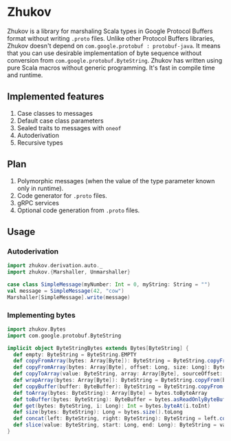# Zhukov

Zhukov is a library for marshaling Scala types in Google Protocol Buffers format without writing `.proto` files. Unlike other Protocol Buffers libraries, Zhukov doesn't depend on `com.google.protobuf : protobuf-java`. It means that you can use desirable implementation of byte sequence without conversion from `com.google.protobuf.ByteString`. Zhukov has written using pure Scala macros without generic programming. It's fast in compile time and runtime. 

## Implemented features

1. Case classes to messages
2. Default case class parameters
3. Sealed traits to messages with `oneof `
4. Autoderivation
5. Recursive types

## Plan

1. Polymorphic messages (when the value of the type parameter known only in runtime).
2. Code generator for `.proto` files.
3. gRPC services 
4. Optional code generation from `.proto` files.

## Usage

### Autoderivation

```scala
import zhukov.derivation.auto._
import zhukov.{Marshaller, Unmarshaller}

case class SimpleMessage(myNumber: Int = 0, myString: String = "")
val message = SimpleMessage(42, "cow")
Marshaller[SimpleMessage].write(message)
```

### Implementing bytes

```scala
import zhukov.Bytes
import com.google.protobuf.ByteString

implicit object ByteStringBytes extends Bytes[ByteString] {
  def empty: ByteString = ByteString.EMPTY
  def copyFromArray(bytes: Array[Byte]): ByteString = ByteString.copyFrom(bytes)
  def copyFromArray(bytes: Array[Byte], offset: Long, size: Long): ByteString = ByteString.copyFrom(bytes, offset.toInt, size.toInt)
  def copyToArray(value: ByteString, array: Array[Byte], sourceOffset: Int, targetOffset: Int, length: Int): Unit = value.copyTo(array, sourceOffset, targetOffset, length)
  def wrapArray(bytes: Array[Byte]): ByteString = ByteString.copyFrom(bytes)
  def copyBuffer(buffer: ByteBuffer): ByteString = ByteString.copyFrom(buffer)
  def toArray(bytes: ByteString): Array[Byte] = bytes.toByteArray
  def toBuffer(bytes: ByteString): ByteBuffer = bytes.asReadOnlyByteBuffer()
  def get(bytes: ByteString, i: Long): Int = bytes.byteAt(i.toInt)
  def size(bytes: ByteString): Long = bytes.size().toLong
  def concat(left: ByteString, right: ByteString): ByteString = left.concat(right)
  def slice(value: ByteString, start: Long, end: Long): ByteString = value.substring(start.toInt, end.toInt)
}
```
